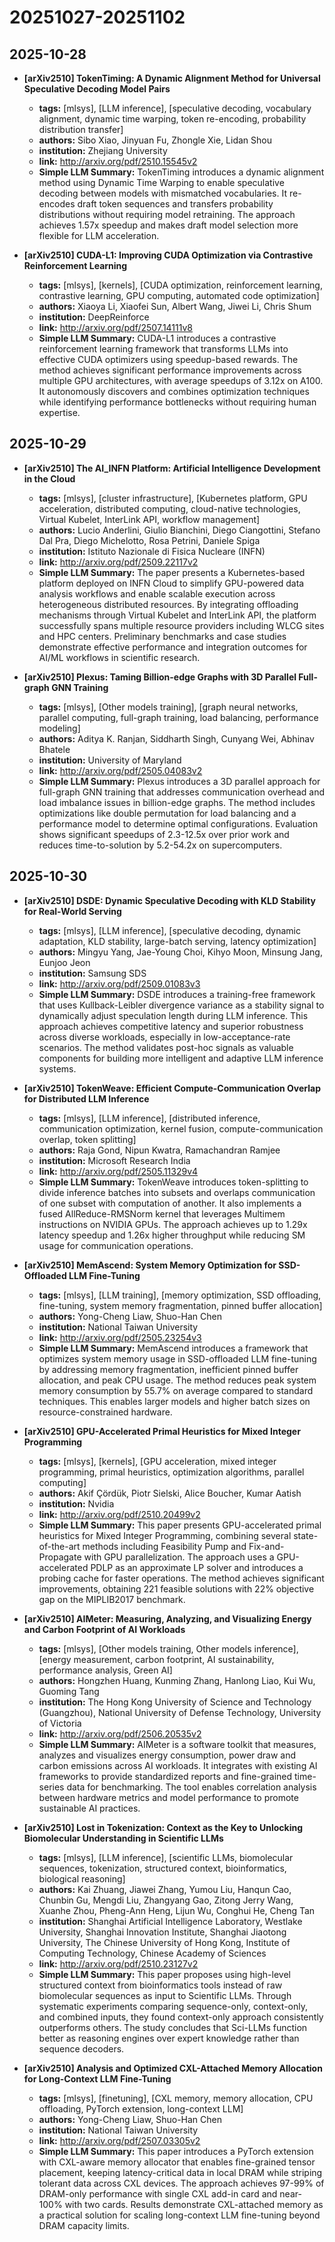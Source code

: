 # 20251027-20251102

## 2025-10-28

- **[arXiv2510] TokenTiming: A Dynamic Alignment Method for Universal Speculative
  Decoding Model Pairs**
  - **tags:** [mlsys], [LLM inference], [speculative decoding, vocabulary alignment, dynamic time warping, token re-encoding, probability distribution transfer]
  - **authors:** Sibo Xiao, Jinyuan Fu, Zhongle Xie, Lidan Shou
  - **institution:** Zhejiang University
  - **link:** http://arxiv.org/pdf/2510.15545v2
  - **Simple LLM Summary:** TokenTiming introduces a dynamic alignment method using Dynamic Time Warping to enable speculative decoding between models with mismatched vocabularies. It re-encodes draft token sequences and transfers probability distributions without requiring model retraining. The approach achieves 1.57x speedup and makes draft model selection more flexible for LLM acceleration.

- **[arXiv2510] CUDA-L1: Improving CUDA Optimization via Contrastive Reinforcement
  Learning**
  - **tags:** [mlsys], [kernels], [CUDA optimization, reinforcement learning, contrastive learning, GPU computing, automated code optimization]
  - **authors:** Xiaoya Li, Xiaofei Sun, Albert Wang, Jiwei Li, Chris Shum
  - **institution:** DeepReinforce
  - **link:** http://arxiv.org/pdf/2507.14111v8
  - **Simple LLM Summary:** CUDA-L1 introduces a contrastive reinforcement learning framework that transforms LLMs into effective CUDA optimizers using speedup-based rewards. The method achieves significant performance improvements across multiple GPU architectures, with average speedups of 3.12x on A100. It autonomously discovers and combines optimization techniques while identifying performance bottlenecks without requiring human expertise.

## 2025-10-29

- **[arXiv2510] The AI_INFN Platform: Artificial Intelligence Development in the Cloud**
  - **tags:** [mlsys], [cluster infrastructure], [Kubernetes platform, GPU acceleration, distributed computing, cloud-native technologies, Virtual Kubelet, InterLink API, workflow management]
  - **authors:** Lucio Anderlini, Giulio Bianchini, Diego Ciangottini, Stefano Dal Pra, Diego Michelotto, Rosa Petrini, Daniele Spiga
  - **institution:** Istituto Nazionale di Fisica Nucleare (INFN)
  - **link:** http://arxiv.org/pdf/2509.22117v2
  - **Simple LLM Summary:** The paper presents a Kubernetes-based platform deployed on INFN Cloud to simplify GPU-powered data analysis workflows and enable scalable execution across heterogeneous distributed resources. By integrating offloading mechanisms through Virtual Kubelet and InterLink API, the platform successfully spans multiple resource providers including WLCG sites and HPC centers. Preliminary benchmarks and case studies demonstrate effective performance and integration outcomes for AI/ML workflows in scientific research.

- **[arXiv2510] Plexus: Taming Billion-edge Graphs with 3D Parallel Full-graph GNN
  Training**
  - **tags:** [mlsys], [Other models training], [graph neural networks, parallel computing, full-graph training, load balancing, performance modeling]
  - **authors:** Aditya K. Ranjan, Siddharth Singh, Cunyang Wei, Abhinav Bhatele
  - **institution:** University of Maryland
  - **link:** http://arxiv.org/pdf/2505.04083v2
  - **Simple LLM Summary:** Plexus introduces a 3D parallel approach for full-graph GNN training that addresses communication overhead and load imbalance issues in billion-edge graphs. The method includes optimizations like double permutation for load balancing and a performance model to determine optimal configurations. Evaluation shows significant speedups of 2.3-12.5x over prior work and reduces time-to-solution by 5.2-54.2x on supercomputers.

## 2025-10-30

- **[arXiv2510] DSDE: Dynamic Speculative Decoding with KLD Stability for Real-World
  Serving**
  - **tags:** [mlsys], [LLM inference], [speculative decoding, dynamic adaptation, KLD stability, large-batch serving, latency optimization]
  - **authors:** Mingyu Yang, Jae-Young Choi, Kihyo Moon, Minsung Jang, Eunjoo Jeon
  - **institution:** Samsung SDS
  - **link:** http://arxiv.org/pdf/2509.01083v3
  - **Simple LLM Summary:** DSDE introduces a training-free framework that uses Kullback-Leibler divergence variance as a stability signal to dynamically adjust speculation length during LLM inference. This approach achieves competitive latency and superior robustness across diverse workloads, especially in low-acceptance-rate scenarios. The method validates post-hoc signals as valuable components for building more intelligent and adaptive LLM inference systems.

- **[arXiv2510] TokenWeave: Efficient Compute-Communication Overlap for Distributed LLM
  Inference**
  - **tags:** [mlsys], [LLM inference], [distributed inference, communication optimization, kernel fusion, compute-communication overlap, token splitting]
  - **authors:** Raja Gond, Nipun Kwatra, Ramachandran Ramjee
  - **institution:** Microsoft Research India
  - **link:** http://arxiv.org/pdf/2505.11329v4
  - **Simple LLM Summary:** TokenWeave introduces token-splitting to divide inference batches into subsets and overlaps communication of one subset with computation of another. It also implements a fused AllReduce-RMSNorm kernel that leverages Multimem instructions on NVIDIA GPUs. The approach achieves up to 1.29x latency speedup and 1.26x higher throughput while reducing SM usage for communication operations.

- **[arXiv2510] MemAscend: System Memory Optimization for SSD-Offloaded LLM Fine-Tuning**
  - **tags:** [mlsys], [LLM training], [memory optimization, SSD offloading, fine-tuning, system memory fragmentation, pinned buffer allocation]
  - **authors:** Yong-Cheng Liaw, Shuo-Han Chen
  - **institution:** National Taiwan University
  - **link:** http://arxiv.org/pdf/2505.23254v3
  - **Simple LLM Summary:** MemAscend introduces a framework that optimizes system memory usage in SSD-offloaded LLM fine-tuning by addressing memory fragmentation, inefficient pinned buffer allocation, and peak CPU usage. The method reduces peak system memory consumption by 55.7% on average compared to standard techniques. This enables larger models and higher batch sizes on resource-constrained hardware.

- **[arXiv2510] GPU-Accelerated Primal Heuristics for Mixed Integer Programming**
  - **tags:** [mlsys], [kernels], [GPU acceleration, mixed integer programming, primal heuristics, optimization algorithms, parallel computing]
  - **authors:** Akif Çördük, Piotr Sielski, Alice Boucher, Kumar Aatish
  - **institution:** Nvidia
  - **link:** http://arxiv.org/pdf/2510.20499v2
  - **Simple LLM Summary:** This paper presents GPU-accelerated primal heuristics for Mixed Integer Programming, combining several state-of-the-art methods including Feasibility Pump and Fix-and-Propagate with GPU parallelization. The approach uses a GPU-accelerated PDLP as an approximate LP solver and introduces a probing cache for faster operations. The method achieves significant improvements, obtaining 221 feasible solutions with 22% objective gap on the MIPLIB2017 benchmark.

- **[arXiv2510] AIMeter: Measuring, Analyzing, and Visualizing Energy and Carbon
  Footprint of AI Workloads**
  - **tags:** [mlsys], [Other models training, Other models inference], [energy measurement, carbon footprint, AI sustainability, performance analysis, Green AI]
  - **authors:** Hongzhen Huang, Kunming Zhang, Hanlong Liao, Kui Wu, Guoming Tang
  - **institution:** The Hong Kong University of Science and Technology (Guangzhou), National University of Defense Technology, University of Victoria
  - **link:** http://arxiv.org/pdf/2506.20535v2
  - **Simple LLM Summary:** AIMeter is a software toolkit that measures, analyzes and visualizes energy consumption, power draw and carbon emissions across AI workloads. It integrates with existing AI frameworks to provide standardized reports and fine-grained time-series data for benchmarking. The tool enables correlation analysis between hardware metrics and model performance to promote sustainable AI practices.

- **[arXiv2510] Lost in Tokenization: Context as the Key to Unlocking Biomolecular
  Understanding in Scientific LLMs**
  - **tags:** [mlsys], [LLM inference], [scientific LLMs, biomolecular sequences, tokenization, structured context, bioinformatics, biological reasoning]
  - **authors:** Kai Zhuang, Jiawei Zhang, Yumou Liu, Hanqun Cao, Chunbin Gu, Mengdi Liu, Zhangyang Gao, Zitong Jerry Wang, Xuanhe Zhou, Pheng-Ann Heng, Lijun Wu, Conghui He, Cheng Tan
  - **institution:** Shanghai Artificial Intelligence Laboratory, Westlake University, Shanghai Innovation Institute, Shanghai Jiaotong University, The Chinese University of Hong Kong, Institute of Computing Technology, Chinese Academy of Sciences
  - **link:** http://arxiv.org/pdf/2510.23127v2
  - **Simple LLM Summary:** This paper proposes using high-level structured context from bioinformatics tools instead of raw biomolecular sequences as input to Scientific LLMs. Through systematic experiments comparing sequence-only, context-only, and combined inputs, they found context-only approach consistently outperforms others. The study concludes that Sci-LLMs function better as reasoning engines over expert knowledge rather than sequence decoders.

- **[arXiv2510] Analysis and Optimized CXL-Attached Memory Allocation for Long-Context
  LLM Fine-Tuning**
  - **tags:** [mlsys], [finetuning], [CXL memory, memory allocation, CPU offloading, PyTorch extension, long-context LLM]
  - **authors:** Yong-Cheng Liaw, Shuo-Han Chen
  - **institution:** National Taiwan University
  - **link:** http://arxiv.org/pdf/2507.03305v2
  - **Simple LLM Summary:** This paper introduces a PyTorch extension with CXL-aware memory allocator that enables fine-grained tensor placement, keeping latency-critical data in local DRAM while striping tolerant data across CXL devices. The approach achieves 97-99% of DRAM-only performance with single CXL add-in card and near-100% with two cards. Results demonstrate CXL-attached memory as a practical solution for scaling long-context LLM fine-tuning beyond DRAM capacity limits.
